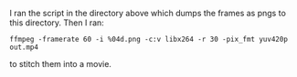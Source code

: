 I ran the script in the directory above which dumps the frames as pngs to this
directory. Then I ran:

```
ffmpeg -framerate 60 -i %04d.png -c:v libx264 -r 30 -pix_fmt yuv420p out.mp4
```

to stitch them into a movie.
